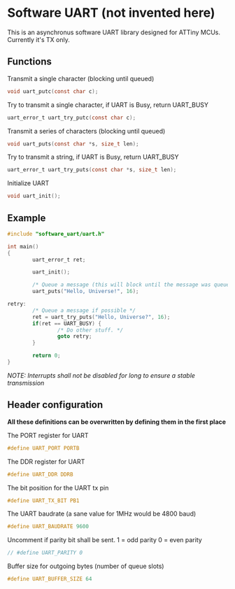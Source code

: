 # Software UART (not invented here)

This is an asynchronus software UART library designed for ATTiny MCUs.  
Currently it's TX only.


## Functions

Transmit a single character (blocking until queued)
``` c
void uart_putc(const char c);
```

Try to transmit a single character, if UART is Busy, return UART_BUSY
```c
uart_error_t uart_try_putc(const char c);
```

Transmit a series of characters (blocking until queued)
```c
void uart_puts(const char *s, size_t len);
```

Try to transmit a string, if UART is Busy, return UART_BUSY
```c
uart_error_t uart_try_puts(const char *s, size_t len);
```

Initialize UART
```c
void uart_init();
```

## Example

``` c
#include "software_uart/uart.h"

int main()
{
        uart_error_t ret;

        uart_init();

        /* Queue a message (this will block until the message was queued) */
        uart_puts("Hello, Universe!", 16);

retry:
        /* Queue a message if possible */
        ret = uart_try_puts("Hello, Universe?", 16);
        if(ret == UART_BUSY) {
                /* Do other stuff. */
                goto retry;
        }

        return 0;
}
```
_NOTE: Interrupts shall not be disabled for long to ensure a stable transmission_

## Header configuration

**All these definitions can be overwritten by defining them in the first place**

The PORT register for UART
```c
#define UART_PORT PORTB
```

The DDR register for UART
```c
#define UART_DDR DDRB
```

The bit position for the UART tx pin
```c
#define UART_TX_BIT PB1
```

The UART baudrate (a sane value for 1MHz would be 4800 baud)
```c
#define UART_BAUDRATE 9600
```

Uncomment if parity bit shall be sent.
1 = odd parity
0 = even parity
```c
// #define UART_PARITY 0
```

Buffer size for outgoing bytes (number of queue slots)
``` c
#define UART_BUFFER_SIZE 64
```
